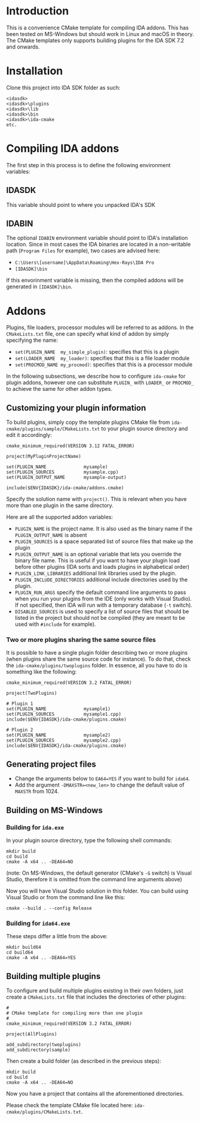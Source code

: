 # Introduction

This is a convenience CMake template for compiling IDA addons. This has been tested on MS-Windows but should work in Linux and macOS in theory.
The CMake templates only supports building plugins for the IDA SDK 7.2 and onwards.

# Installation

Clone this project into IDA SDK folder as such:

```
<idasdk>
<idasdk>\plugins
<idasdk>\lib
<idasdk>\bin
<idasdk>\ida-cmake
etc.
```

# Compiling IDA addons

The first step in this process is to define the following environment variables:

## IDASDK

This variable should point to where you unpacked IDA's SDK

## IDABIN

The optional `IDABIN` environment variable should point to IDA's installation location.
Since in most cases the IDA binaries are located in a non-writable path (`Program Files` for example), two cases are advised here:

- `C:\Users\[username]\AppData\Roaming\Hex-Rays\IDA Pro`
- `[IDASDK]\bin`

If this envorinment variable is missing, then the compiled addons will be generated in `[IDASDK]\bin`.

# Addons

Plugins, file loaders, processor modules will be referred to as addons. In the `CMakeLists.txt` file, one can specify what kind of addon by simply specifying the name:

- `set(PLUGIN_NAME  my_simple_plugin)`: specifies that this is a plugin
- `set(LOADER_NAME  my_loader)`: specifies that this is a file loader module
- `set(PROCMOD_NAME my_procmod)`: specifies that this is a processor module

In the following subsections, we describe how to configure `ida-cmake` for plugin addons, however one can substitute `PLUGIN_` with `LOADER_` or `PROCMOD_` to achieve the same for other addon types.

## Customizing your plugin information

To build plugins, simply copy the template plugins CMake file from `ida-cmake/plugins/sample/CMakeLists.txt` to your plugin source directory and edit it accordingly:

```
cmake_minimum_required(VERSION 3.12 FATAL_ERROR)

project(MyPluginProjectName)

set(PLUGIN_NAME              mysample)
set(PLUGIN_SOURCES           mysample.cpp)
set(PLUGIN_OUTPUT_NAME       mysample-output)

include($ENV{IDASDK}/ida-cmake/addons.cmake)
```

Specify the solution name with `project()`. This is relevant when you have more than one plugin in the same directory.

Here are all the supported addon variables:

* `PLUGIN_NAME` is the project name. It is also used as the binary name if the `PLUGIN_OUTPUT_NAME` is absent
* `PLUGIN_SOURCES` is a space separated list of source files that make up the plugin
* `PLUGIN_OUTPUT_NAME` is an optional variable that lets you override the binary file name. This is useful if you want to have your plugin load before other plugins (IDA sorts and loads plugins in alphabetical order)
* `PLUGIN_LINK_LIBRARIES` additional link libraries used by the plugin.
* `PLUGIN_INCLUDE_DIRECTORIES` additional include directories used by the plugin.
* `PLUGIN_RUN_ARGS` specify the default command line arguments to pass when you run your plugins from the IDE (only works with Visual Studio). If not specified, then IDA will run with a temporary database (`-t` switch).
* `DISABLED_SOURCES` is used to specify a list of source files that should be listed in the project but should not be compiled (they are meant to be used with `#include` for example).

### Two or more plugins sharing the same source files

It is possible to have a single plugin folder describing two or more plugins (when plugins share the same source code for instance).
To do that, check the `ida-cmake/plugins/twoplugins` folder. In essence, all you have to do is something like the following:

```
cmake_minimum_required(VERSION 3.2 FATAL_ERROR)

project(TwoPlugins)

# Plugin 1
set(PLUGIN_NAME              mysample1)
set(PLUGIN_SOURCES           mysample1.cpp)
include($ENV{IDASDK}/ida-cmake/plugins.cmake)

# Plugin 2
set(PLUGIN_NAME              mysample2)
set(PLUGIN_SOURCES           mysample2.cpp)
include($ENV{IDASDK}/ida-cmake/plugins.cmake)
```

## Generating project files

* Change the arguments below to `EA64=YES` if you want to build for `ida64`.
* Add the argument `-DMAXSTR=<new_len>` to change the default value of `MAXSTR` from 1024.

## Building on MS-Windows

### Building for `ida.exe`

In your plugin source directory, type the following shell commands:
```
mkdir build
cd build
cmake -A x64 .. -DEA64=NO
```
(note: On MS-Windows, the default generator (CMake's `-G` switch) is Visual Studio, therefore it is omitted from the command line arguments above)

Now you will have Visual Studio solution in this folder. You can build using Visual Studio or from the command line like this:

```
cmake --build . --config Release
```

### Building for `ida64.exe`

These steps differ a little from the above:
```
mkdir build64
cd build64
cmake -A x64 .. -DEA64=YES
```

## Building multiple plugins

To configure and build multiple plugins existing in their own folders, just create a `CMakeLists.txt` file that includes the directories of other plugins:

```
#
# CMake template for compiling more than one plugin
#
cmake_minimum_required(VERSION 3.2 FATAL_ERROR)

project(AllPlugins)

add_subdirectory(twoplugins)
add_subdirectory(sample)
```

Then create a build folder (as described in the previous steps):
```
mkdir build
cd build
cmake -A x64 .. -DEA64=NO
```

Now you have a project that contains all the aforementioned directories.

Please check the template CMake file located here: `ida-cmake/plugins/CMakeLists.txt`.